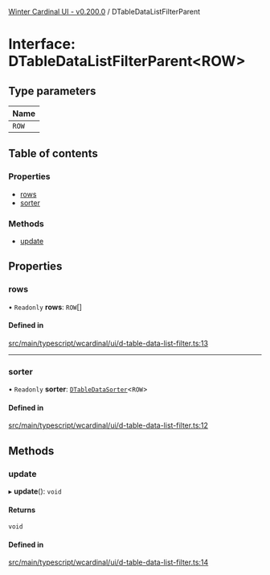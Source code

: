 [Winter Cardinal UI - v0.200.0](../index.md) / DTableDataListFilterParent

# Interface: DTableDataListFilterParent<ROW\>

## Type parameters

| Name |
| :------ |
| `ROW` |

## Table of contents

### Properties

- [rows](DTableDataListFilterParent.md#rows)
- [sorter](DTableDataListFilterParent.md#sorter)

### Methods

- [update](DTableDataListFilterParent.md#update)

## Properties

### rows

• `Readonly` **rows**: `ROW`[]

#### Defined in

[src/main/typescript/wcardinal/ui/d-table-data-list-filter.ts:13](https://github.com/winter-cardinal/winter-cardinal-ui/blob/v0.200.0/src/main/typescript/wcardinal/ui/d-table-data-list-filter.ts#L13)

___

### sorter

• `Readonly` **sorter**: [`DTableDataSorter`](DTableDataSorter.md)<`ROW`\>

#### Defined in

[src/main/typescript/wcardinal/ui/d-table-data-list-filter.ts:12](https://github.com/winter-cardinal/winter-cardinal-ui/blob/v0.200.0/src/main/typescript/wcardinal/ui/d-table-data-list-filter.ts#L12)

## Methods

### update

▸ **update**(): `void`

#### Returns

`void`

#### Defined in

[src/main/typescript/wcardinal/ui/d-table-data-list-filter.ts:14](https://github.com/winter-cardinal/winter-cardinal-ui/blob/v0.200.0/src/main/typescript/wcardinal/ui/d-table-data-list-filter.ts#L14)
